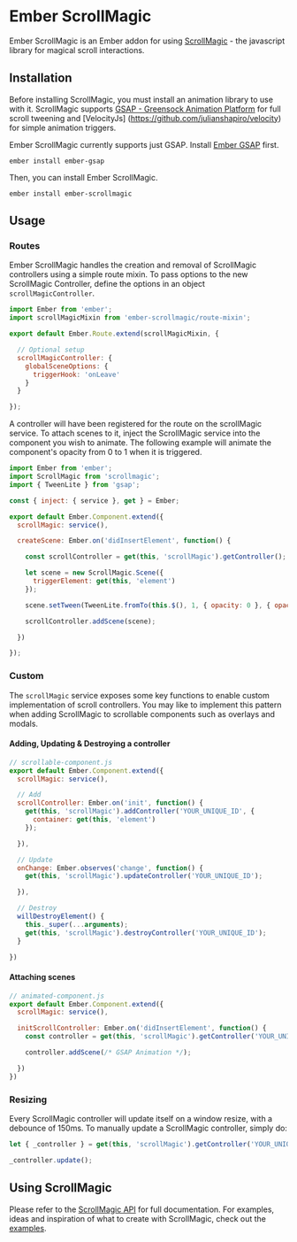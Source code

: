# Ember ScrollMagic

Ember ScrollMagic is an Ember addon for using [ScrollMagic](https://github.com/janpaepke/ScrollMagic) - the javascript library for magical scroll interactions.

## Installation

Before installing ScrollMagic, you must install an animation library to use with it. ScrollMagic supports [GSAP - Greensock Animation Platform](https://github.com/greensock/GreenSock-JS) for full scroll tweening and [VelocityJs] (https://github.com/julianshapiro/velocity) for simple animation triggers.

Ember ScrollMagic currently supports just GSAP. Install [Ember GSAP](https://github.com/willviles/ember-gsap) first.

`ember install ember-gsap`

Then, you can install Ember ScrollMagic.

`ember install ember-scrollmagic`

## Usage

### Routes

Ember ScrollMagic handles the creation and removal of ScrollMagic controllers using a simple route mixin. To pass options to the new ScrollMagic Controller, define the options in an object `scrollMagicController`.

```javascript
import Ember from 'ember';
import scrollMagicMixin from 'ember-scrollmagic/route-mixin';

export default Ember.Route.extend(scrollMagicMixin, {

  // Optional setup
  scrollMagicController: {
    globalSceneOptions: {
      triggerHook: 'onLeave'
    }
  }

});
```

A controller will have been registered for the route on the scrollMagic service. To attach scenes to it, inject the ScrollMagic service into the component you wish to animate. The following example will animate the component's opacity from 0 to 1 when it is triggered.

```javascript
import Ember from 'ember';
import ScrollMagic from 'scrollmagic';
import { TweenLite } from 'gsap';

const { inject: { service }, get } = Ember;

export default Ember.Component.extend({
  scrollMagic: service(),

  createScene: Ember.on('didInsertElement', function() {

    const scrollController = get(this, 'scrollMagic').getController();

    let scene = new ScrollMagic.Scene({
      triggerElement: get(this, 'element')
    });

    scene.setTween(TweenLite.fromTo(this.$(), 1, { opacity: 0 }, { opacity: 1 }));

    scrollController.addScene(scene);

  })

});
```

### Custom
The `scrollMagic` service exposes some key functions to enable custom implementation of scroll controllers. You may like to implement this pattern when adding ScrollMagic to scrollable components such as overlays and modals.

#### Adding, Updating & Destroying a controller

```javascript
// scrollable-component.js
export default Ember.Component.extend({
  scrollMagic: service(),

  // Add
  scrollController: Ember.on('init', function() {
    get(this, 'scrollMagic').addController('YOUR_UNIQUE_ID', {
      container: get(this, 'element')
    });

  }),

  // Update
  onChange: Ember.observes('change', function() {
    get(this, 'scrollMagic').updateController('YOUR_UNIQUE_ID');

  }),

  // Destroy
  willDestroyElement() {
    this._super(...arguments);
    get(this, 'scrollMagic').destroyController('YOUR_UNIQUE_ID');
  }

})
```

#### Attaching scenes

```javascript
// animated-component.js
export default Ember.Component.extend({
  scrollMagic: service(),

  initScrollController: Ember.on('didInsertElement', function() {
    const controller = get(this, 'scrollMagic').getController('YOUR_UNIQUE_ID');

    controller.addScene(/* GSAP Animation */);

  })
})
```

### Resizing

Every ScrollMagic controller will update itself on a window resize, with a debounce of 150ms. To manually update a ScrollMagic controller, simply do:

```javascript
let { _controller } = get(this, 'scrollMagic').getController('YOUR_UNIQUE_ID');

_controller.update();
```

## Using ScrollMagic

Please refer to the [ScrollMagic API](http://scrollmagic.io/docs/index.html) for full documentation. For examples, ideas and inspiration of what to create with ScrollMagic, check out the [examples](http://scrollmagic.io/examples/).
